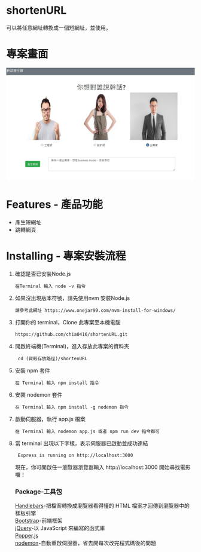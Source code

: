 # shortenURL
可以將任意網址轉換成一個短網址，並使用。

# 專案畫面
![image](https://github.com/chia0416/Generate_trash_words/blob/main/HomePage.jpg)

# Features - 產品功能
<ul>
<li>產生短網址  </li>
<li>跳轉網頁  </li>
</ul>

# Installing - 專案安裝流程

<ol>
<li>確認是否已安裝Node.js</li>
<pre><code>在Terminal 輸入 node -v 指令</code></pre>

<li>如果沒出現版本符號，請先使用nvm 安裝Node.js</li>
<pre><code>請參考此網址 https://www.onejar99.com/nvm-install-for-windows/</code></pre>

<li>打開你的 terminal，Clone 此專案至本機電腦 </li>
<pre><code>https://github.com/chia0416/shortenURL.git </code></pre>

<li>開啟終端機(Terminal)，進入存放此專案的資料夾 </li>
<pre><code> cd (資較存放路徑)/shortenURL </code></pre>

<li>安裝 npm 套件 </li>
<pre><code>在 Terminal 輸入 npm install 指令</code></pre>

<li>安裝 nodemon 套件 </li>
<pre><code>在 Terminal 輸入 npm install -g nodemon 指令</code></pre>

<li>啟動伺服器，執行 app.js 檔案 </li>
<pre><code>在 Terminal 輸入 nodemon app.js 或者 npm run dev 指令都可</code></pre>

<li>當 terminal 出現以下字樣，表示伺服器已啟動並成功連結 </li>
<pre><code> Express is running on http://localhost:3000 </code></pre>  

  
現在，你可開啟任一瀏覽器瀏覽器輸入 http://localhost:3000 開始尋找電影囉！


### Package-工具包
[Handlebars](https://www.npmjs.com/package/express-handlebars)-把檔案轉換成瀏覽器看得懂的 HTML 檔案才回傳到瀏覽器中的樣板引擎  
[Bootstrap](https://getbootstrap.com/docs/4.2/getting-started/download/)-前端框架  
[jQuery](https://getbootstrap.com/docs/4.2/getting-started/download/)-以 JavaScript 來編寫的函式庫　　　　
<br>[Popper.js](https://popper.js.org/)　　　　
<br>[nodemon](https://www.npmjs.com/package/nodemon)-自動重啟伺服器，省去開每次改完程式碼後的問題
